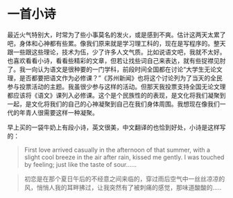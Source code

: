 一首小诗
======

最近火气特别大，时常为了些小事莫名的发火，或是感到不爽。估计这两天太累了吧，身体和心神都有些累。像我们原来就是学习理工科的，现在是写程序的。整天跟一些跟这些理论，技术为伍，少了许多人文气质。比如说语文吧，我就不太好。也喜欢看看小诗，看看些精彩的文章，但若让找些词自己来表达，就有些捉襟见肘了。我一向认为语文是很种要的一门学科，前段时间全国都在讨论“大学生无论文理，是否都要把语文作为必修课？”《苏州新闻》也将这个讨论列为了当天的全民参与投票活动的主题。我虽很少参与这样的活动。但那天我投票支持全国无论文理都应该将《语文》课列入必修课。这个是个民族性的的表现，是文化将我们凝聚到一起，是文化将我们的自己的心神凝聚到自己在我们身体周围。我想现在像我们一代的年青人很需要这样一种凝聚。

早上买的一袋牛奶上有段小诗，英文很美，中文翻译的也恰到好处，小诗是这样写的：

> First love arrived casually in the afternoon of that summer, with a slight cool breeze in the air after rain, kissed me gently. I was touched by feeling; just like the taste of sour......

> 初恋是在那个夏日午后的不经意之间来临的，穿过雨后空气中一丝丝凉凉的风，悄悄人我的耳畔拂过，让我突然有了被刺痛的感觉，那味道酸酸的.....
